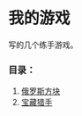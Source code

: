 我的游戏
=============

写的几个练手游戏。

### 目录：
1. [俄罗斯方块](https://iscript.github.io/game/tetris)
2. [宝藏猎手](https://iscript.github.io/game/treasureHunter)




